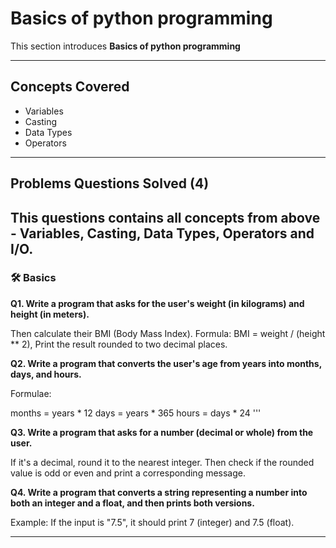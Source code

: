# Basics of python programming

This section introduces **Basics of python programming**

---

## Concepts Covered

- Variables
- Casting 
- Data Types  
- Operators

---


## Problems Questions Solved (4)

This questions contains all concepts from above - Variables, Casting, Data Types, Operators and I/O. 
---

### 🛠️ Basics

**Q1. Write a program that asks for the user's weight (in kilograms) and height (in meters).** 

Then calculate their BMI (Body Mass Index).
Formula: BMI = weight / (height ** 2), Print the result rounded to two decimal places.



**Q2. Write a program that converts the user's age from years into months, days, and hours.**

Formulae:

months = years * 12
days = years * 365
hours = days * 24 '''


**Q3. Write a program that asks for a number (decimal or whole) from the user.**

If it's a decimal, round it to the nearest integer. Then check if the rounded value is odd or even and print a corresponding message.

**Q4. Write a program that converts a string representing a number into both an integer and a float, and then prints both versions.**

Example: If the input is "7.5", it should print 7 (integer) and 7.5 (float). 

---

